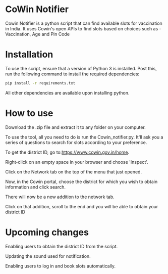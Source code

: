 # CoWin Notifier

Cowin Notifier is a python script that can find available slots for vaccination in India. It uses Cowin's open APIs to find slots based on choices such as - Vaccination, Age and Pin Code

# Installation

To use the script, ensure that a version of Python 3 is installed.
Post this, run the following command to install the required dependencies:
```bash
pip install -r requirements.txt
```

All other dependencies are available upon installing python.

# How to use
Download the .zip file and extract it to any folder on your computer.

To use the tool, all you need to do is run the Cowin_notifier.py.
It'll ask you a series of questions to search for slots according to your preference.

To get the district ID, go to:https://www.cowin.gov.in/home.

Right-click on an empty space in your browser and choose 'Inspect'.

Click on the Network tab on the top of the menu that just opened.

Now, in the Cowin portal, choose the district for which you wish to obtain information and click search.

There will now be a new addition to the network tab.

Click on that addition, scroll to the end and you will be able to obtain your district ID


# Upcoming changes

Enabling users to obtain the district ID from the script.

Updating the sound used for notification.

Enabling users to log in and book slots automatically.